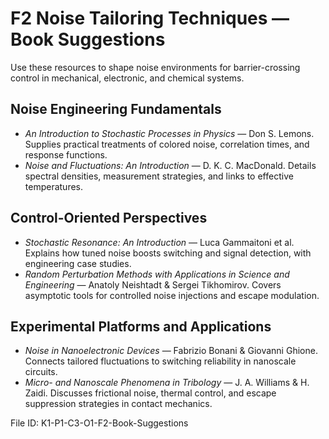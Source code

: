 # F2 Noise Tailoring Techniques — Book Suggestions

Use these resources to shape noise environments for barrier-crossing control in mechanical, electronic, and chemical systems.

## Noise Engineering Fundamentals
- *An Introduction to Stochastic Processes in Physics* — Don S. Lemons. Supplies practical treatments of colored noise, correlation times, and response functions.
- *Noise and Fluctuations: An Introduction* — D. K. C. MacDonald. Details spectral densities, measurement strategies, and links to effective temperatures.

## Control-Oriented Perspectives
- *Stochastic Resonance: An Introduction* — Luca Gammaitoni et al. Explains how tuned noise boosts switching and signal detection, with engineering case studies.
- *Random Perturbation Methods with Applications in Science and Engineering* — Anatoly Neishtadt & Sergei Tikhomirov. Covers asymptotic tools for controlled noise injections and escape modulation.

## Experimental Platforms and Applications
- *Noise in Nanoelectronic Devices* — Fabrizio Bonani & Giovanni Ghione. Connects tailored fluctuations to switching reliability in nanoscale circuits.
- *Micro- and Nanoscale Phenomena in Tribology* — J. A. Williams & H. Zaidi. Discusses frictional noise, thermal control, and escape suppression strategies in contact mechanics.

File ID: K1-P1-C3-O1-F2-Book-Suggestions
